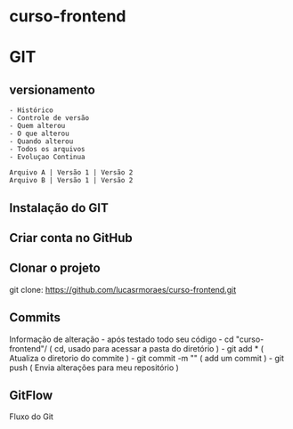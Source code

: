 # curso-frontend


# GIT
## versionamento
    - Histórico
    - Controle de versão
    - Quem alterou
    - O que alterou
    - Quando alterou
    - Todos os arquivos
    - Evoluçao Continua

    Arquivo A | Versão 1 | Versão 2
    Arquivo B | Versão 1 | Versão 2

## Instalação do GIT

## Criar conta no GitHub

## Clonar o projeto
git clone: https://github.com/lucasrmoraes/curso-frontend.git

## Commits
Informação de alteração
    - após testado todo seu código
    - cd "curso-frontend"/ ( cd, usado para acessar a pasta do diretório )
    - git add * ( Atualiza o diretorio do commite )
    - git commit -m "" ( add um commit )
    - git push ( Envia alterações para meu repositório )

## GitFlow
Fluxo do Git
